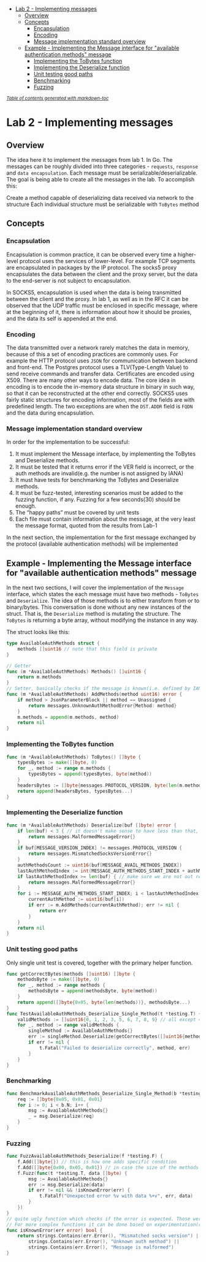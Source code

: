 - [Lab 2 - Implementing messages](#lab-2---implementing-messages)
    * [Overview](#overview)
    * [Concepts](#concepts)
        + [Encapsulation](#encapsulation)
        + [Encoding](#encoding)
        + [Message implementation standard overview](#message-implementation-standard-overview)
    * [Example - Implementing the Message interface for "available authentication methods" message](#example---implementing-the-message-interface-for--available-authentication-methods--message)
        + [Implementing the ToBytes function](#implementing-the-tobytes-function)
        + [Implementing the Deserialize function](#implementing-the-deserialize-function)
        + [Unit testing good paths](#unit-testing-good-paths)
        + [Benchmarking](#benchmarking)
        + [Fuzzing](#fuzzing)

<small><i><a href='http://ecotrust-canada.github.io/markdown-toc/'>Table of contents generated with markdown-toc</a></i></small>

# Lab 2 - Implementing messages
## Overview
The idea here it to implement the messages from lab 1. In Go. The messages can be roughly divided into three categories - `requests`, `response` and `data encapsulation`. Each message must be serializable/deserializable. The goal is being able to create all the messages in the lab. To accomplish this:

Create a method capable of deserializing data received via network to the structure
Each individual structure must be serializable with `ToBytes` method

## Concepts
### Encapsulation
Encapsulation is common practice, it can be observed every time a higher-level protocol uses the services of lower-level. For example TCP segments are encapsulated in packages by the IP protocol. The socks5 proxy encapsulates the data between the client and the proxy server, but the data to the end-server is not subject to encapsulation.

In SOCKS5, encapsulation is used when the data is being transmitted between the client and the proxy. In lab 1, as well as in the RFC it can be observed that the UDP traffic must be enclosed in specific message, where at the beginning of it, there is information about how it should be proxies, and the data its self is appended at the end.
### Encoding
The data transmitted over a network rarely matches the data in memory, because of this a set of encoding practices are commonly uses. For example the HTTP protocol uses `JSON` for communication between backend and front-end. The Postgres protocol uses a TLV(Type-Length Value) to send receive commands and transfer data. Certificates are encoded using X509. There are many other ways to encode data. The core idea in encoding is to encode the in-memory data structure in binary in such way, so that it can be reconstructed at the other end correctly. SOCKS5 uses fairly static structures for encoding information, most of the fields are with predefined length. The two exceptions are when the `DST.ADDR` field is `FQDN` and the data during encapsulation.

### Message implementation standard overview
In order for the implementation to be successful:

1. It must implement the Message interface, by implementing the ToBytes and Deserialize methods.
2. It must be tested that it returns error if the VER field is incorrect, or the auth methods are invalid(e.g. the number is not assigned by IANA)
3. It must have tests for benchmarking the ToBytes and Deserialize methods.
4. It must be fuzz-tested, interesting scenarios must be added to the fuzzing function, if any. Fuzzing for a few seconds(30) should be enough.
5. The “happy paths” must be covered by unit tests
6. Each file must contain information about the message, at the very least the message format, quoted from the results from Lab-1

In the next section, the implementation for the first message exchanged by the protocol (available authentication methods) will be implemented
## Example - Implementing the Message interface for "available authentication methods" message

In the next two sections, I will cover the implementation of the `Message` interface, which states the each message must have two methods - `ToBytes` and `Deserialize`. The idea of those methods is to either transform from or to binary/bytes. This conversation is done without any new instances of the struct. That is, the `Deserialize` method is mutating the structure. The `ToBytes` is returning a byte array, without modifying the instance in any way.

The struct looks like this:

```go
type AvailableAuthMethods struct {
	methods []uint16 // note that this field is private
}

// Getter
func (m *AvailableAuthMethods) Methods() []uint16 {
	return m.methods
}
// Setter, basically checks if the message is known(i.e. defined by IANA), if so it appends it, error otherwise
func (m *AvailableAuthMethods) AddMethods(method uint16) error {
	if method > JsonParameterBlock || method == Unassigned {
		return messages.UnknownAuthMethodError{Method: method}
	}
	m.methods = append(m.methods, method)
	return nil
}
```

### Implementing the ToBytes function
```go
func (m *AvailableAuthMethods) ToBytes() []byte {
	typesBytes := make([]byte, 0)
	for _, method := range m.methods {
		typesBytes = append(typesBytes, byte(method))
	}
	headersBytes := []byte{messages.PROTOCOL_VERSION, byte(len(m.methods))}
	return append(headersBytes, typesBytes...)
}
```
### Implementing the Deserialize function
```go
func (m *AvailableAuthMethods) Deserialize(buf []byte) error {
	if len(buf) < 3 { // it doesn't make sense to have less than that, as a single auth method + length + protocol version will be 3 bytes
		return messages.MalformedMessageError{}
	}
	if buf[MESSAGE_VERSION_INDEX] != messages.PROTOCOL_VERSION {
		return messages.MismatchedSocksVersionError{}
	}
	authMethodsCount := uint16(buf[MESSAGE_AVAIL_METHODS_INDEX])
	lastAuthMethodIndex := int(MESSAGE_AUTH_METHODS_START_INDEX + authMethodsCount)
	if lastAuthMethodIndex >= len(buf) { // make sure we are not out reaching the array
		return messages.MalformedMessageError{}
	}
	for i := MESSAGE_AUTH_METHODS_START_INDEX; i < lastAuthMethodIndex; i++ {
		currentAuthMethod := uint16(buf[i])
		if err := m.AddMethods(currentAuthMethod); err != nil {
			return err
		}
	}
	return nil
}
```

### Unit testing good paths
Only single unit test is covered, together with the primary helper function.

```go
func getCorrectBytes(methods []uint16) []byte {
	methodsByte := make([]byte, 0)
	for _, method := range methods {
		methodsByte = append(methodsByte, byte(method))
	}
	return append([]byte{0x05, byte(len(methods))}, methodsByte...)
}
func TestAvailableAuthMethods_Deserialize_Single_Method(t *testing.T) {
	validMethods := []uint16{0, 1, 2, 3, 5, 6, 7, 8, 9} // all except 4, as defined by IANA
	for _, method := range validMethods {
		singleMethod := AvailableAuthMethods{}
		err := singleMethod.Deserialize(getCorrectBytes([]uint16{method}))
		if err != nil {
			t.Fatal("Failed to deserialize correctly", method, err)
		}
	}
}
```
### Benchmarking
```go
func BenchmarkAvailableAuthMethods_Deserialize_Single_Method(b *testing.B) {
	req := []byte{0x05, 0x01, 0x01}
	for i := 0; i < b.N; i++ {
		msg := AvailableAuthMethods{}
		_ = msg.Deserialize(req)
	}
}
```
### Fuzzing
```go
func FuzzAvailableAuthMethods_Deserialize(f *testing.F) {
	f.Add([]byte{}) // this is how one adds specific condition
	f.Add([]byte{0x00, 0x05, 0x01}) // in case the size of the methods doesn't match the actual size send
	f.Fuzz(func(t *testing.T, data []byte) {
		msg := AvailableAuthMethods{}
		err := msg.Deserialize(data)
		if err != nil && !isKnownError(err) {
			t.Fatalf("Unexpected error %v with data %+v", err, data)
		}
	})
}
// quite ugly function which checks if the error is expected. Those were created by manually reasoning about what must be returned.
// For more complex functions it can be done based on experimentation(run fuzzing, check if error is ok, add to list or fix)
func isKnownError(err error) bool {
	return strings.Contains(err.Error(), "Mismatched socks version") ||
		strings.Contains(err.Error(), "Unknown auth method") ||
		strings.Contains(err.Error(), "Message is malformed")
}
```